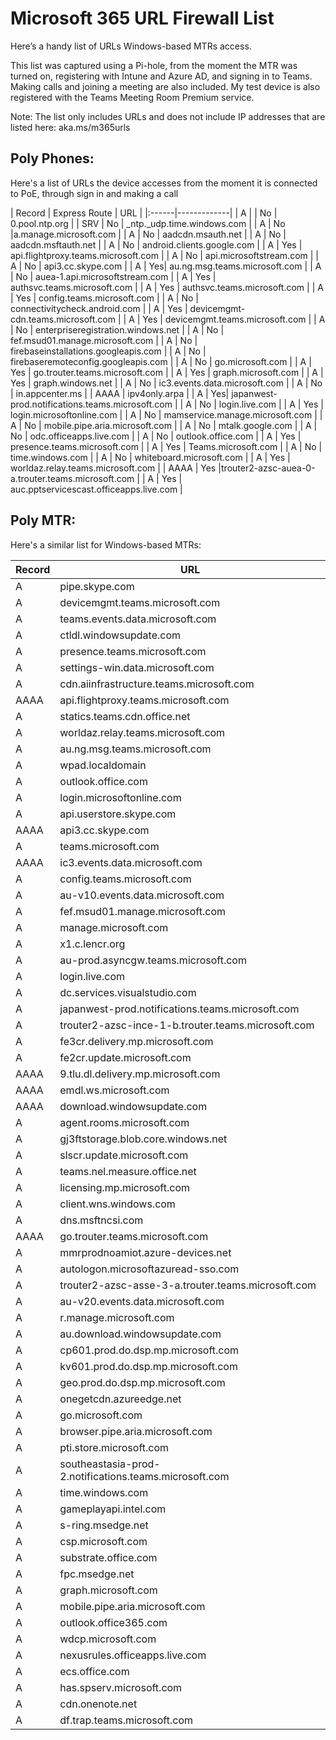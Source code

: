 # Microsoft 365 URL Firewall List

Here’s a handy list of URLs Windows-based MTRs access.

This list was captured using a Pi-hole, from the moment the MTR was turned on, registering with Intune and Azure AD, and signing in to Teams. Making calls and joining a meeting are also included. My test device is also registered with the Teams Meeting Room Premium service.

Note: The list only includes URLs and does not include IP addresses that are listed here: aka.ms/m365urls

## Poly Phones:

Here's a list of URLs the device accesses from the moment it is connected to PoE, through sign in and making a call


| Record   | Express Route | URL         |
|:------|-------------| 
|     A |	| No | 0.pool.ntp.org |
|     SRV | No | _ntp._udp.time.windows.com |
|     A | No |a.manage.microsoft.com |
|     A |	No | aadcdn.msauth.net |
|     A | No | aadcdn.msftauth.net |
|     A | No | android.clients.google.com |
|     A |	Yes | api.flightproxy.teams.microsoft.com |
|     A |	No | api.microsoftstream.com |
|     A |	No | api3.cc.skype.com |
|     A |	Yes| au.ng.msg.teams.microsoft.com |
|     A |	No | auea-1.api.microsoftstream.com |
|     A |	Yes | authsvc.teams.microsoft.com |
|     A |	Yes | authsvc.teams.microsoft.com |
|     A |	Yes | config.teams.microsoft.com |
|     A |	No | connectivitycheck.android.com |
|     A |	Yes | devicemgmt-cdn.teams.microsoft.com |
|     A |	Yes | devicemgmt.teams.microsoft.com |
|     A |	No | enterpriseregistration.windows.net |
|     A |	No | fef.msud01.manage.microsoft.com |
|     A |	No | firebaseinstallations.googleapis.com |
|     A |	No | firebaseremoteconfig.googleapis.com |
|     A |	No | go.microsoft.com | 
|     A |	Yes | go.trouter.teams.microsoft.com |
|     A |	Yes | graph.microsoft.com |
|     A |	Yes | graph.windows.net |
|     A |	No | ic3.events.data.microsoft.com |
|     A |	No | in.appcenter.ms |
|     AAAA |	ipv4only.arpa |
|     A | Yes| japanwest-prod.notifications.teams.microsoft.com |
|     A |	No | login.live.com |
|     A |	Yes | login.microsoftonline.com |
|     A |	No | mamservice.manage.microsoft.com |
|     A |	No | mobile.pipe.aria.microsoft.com |
|     A |	No | mtalk.google.com |
|     A | No | odc.officeapps.live.com |
|     A |	No | outlook.office.com |
|     A |	Yes | presence.teams.microsoft.com |
|     A |	Yes | Teams.microsoft.com |
|     A |	No | time.windows.com |
|     A |	No | whiteboard.microsoft.com |
|     A |	Yes | worldaz.relay.teams.microsoft.com |
|     AAAA | Yes |trouter2-azsc-auea-0-a.trouter.teams.microsoft.com |
|     A |	Yes | auc.pptservicescast.officeapps.live.com |


## Poly MTR:

Here's a similar list for Windows-based MTRs:

| Record    | URL         |
|:------|-------------| 
|     A | pipe.skype.com
|     A | devicemgmt.teams.microsoft.com
|     A | teams.events.data.microsoft.com
|     A | ctldl.windowsupdate.com
|     A | presence.teams.microsoft.com
|     A | settings-win.data.microsoft.com
|     A | cdn.aiinfrastructure.teams.microsoft.com
|     AAAA | api.flightproxy.teams.microsoft.com
|     A | statics.teams.cdn.office.net
|     A | worldaz.relay.teams.microsoft.com
|     A | au.ng.msg.teams.microsoft.com
|     A | wpad.localdomain
|     A | outlook.office.com
|     A | login.microsoftonline.com
|     A | api.userstore.skype.com
|     AAAA | api3.cc.skype.com
|     A | teams.microsoft.com
|     AAAA | ic3.events.data.microsoft.com
|     A | config.teams.microsoft.com
|     A | au-v10.events.data.microsoft.com
|     A | fef.msud01.manage.microsoft.com
|     A | manage.microsoft.com
|     A | x1.c.lencr.org
|     A | au-prod.asyncgw.teams.microsoft.com
|     A | login.live.com
|     A | dc.services.visualstudio.com
|     A | japanwest-prod.notifications.teams.microsoft.com
|     A | trouter2-azsc-ince-1-b.trouter.teams.microsoft.com
|     A | fe3cr.delivery.mp.microsoft.com
|     A | fe2cr.update.microsoft.com
|     AAAA | 9.tlu.dl.delivery.mp.microsoft.com
|     AAAA | emdl.ws.microsoft.com
|     AAAA | download.windowsupdate.com
|     A | agent.rooms.microsoft.com
|     A | gj3ftstorage.blob.core.windows.net
|     A | slscr.update.microsoft.com
|     A | teams.nel.measure.office.net
|     A | licensing.mp.microsoft.com
|     A | client.wns.windows.com
|     A | dns.msftncsi.com
|     AAAA | go.trouter.teams.microsoft.com
|     A | mmrprodnoamiot.azure-devices.net
|     A | autologon.microsoftazuread-sso.com
|     A | trouter2-azsc-asse-3-a.trouter.teams.microsoft.com
|     A | au-v20.events.data.microsoft.com
|     A | r.manage.microsoft.com
|     A | au.download.windowsupdate.com
|     A | cp601.prod.do.dsp.mp.microsoft.com
|     A | kv601.prod.do.dsp.mp.microsoft.com
|     A | geo.prod.do.dsp.mp.microsoft.com
|     A | onegetcdn.azureedge.net
|     A | go.microsoft.com
|     A | browser.pipe.aria.microsoft.com
|     A | pti.store.microsoft.com
|     A | southeastasia-prod-2.notifications.teams.microsoft.com
|     A | time.windows.com
|     A | gameplayapi.intel.com
|     A | s-ring.msedge.net
|     A | csp.microsoft.com
|     A | substrate.office.com
|     A | fpc.msedge.net
|     A | graph.microsoft.com
|     A | mobile.pipe.aria.microsoft.com
|     A | outlook.office365.com
|     A | wdcp.microsoft.com
|     A | nexusrules.officeapps.live.com
|     A | ecs.office.com
|     A | has.spserv.microsoft.com
|     A | cdn.onenote.net
|     A | df.trap.teams.microsoft.com

